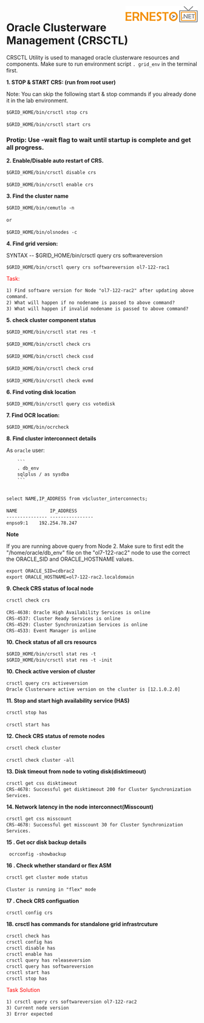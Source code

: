 <img align="right" src="./logo.png">


Oracle Clusterware Management (CRSCTL) 
=========================================

CRSCTL Utility is used to managed oracle clusterware resources and components. Make sure to run environment script `. grid_env` in the terminal first.


**1. STOP & START CRS: (run from root user)**


Note: You can skip the following start & stop commands if you already done it in the lab environment.


    $GRID_HOME/bin/crsctl stop crs

    $GRID_HOME/bin/crsctl start crs

### Protip: Use -wait flag to wait until startup is complete and get all progress.

**2. Enable/Disable auto restart of CRS.**

    $GRID_HOME/bin/crsctl disable crs

    $GRID_HOME/bin/crsctl enable crs

**3. Find the cluster name**

    $GRID_HOME/bin/cemutlo -n

    or 

    $GRID_HOME/bin/olsnodes -c

**4. Find grid version:**

SYNTAX -- \$GRID\_HOME/bin/crsctl query crs softwareversion

    $GRID_HOME/bin/crsctl query crs softwareversion ol7-122-rac1


<span style="color:red;">Task:</span>

	1) Find software version for Node "ol7-122-rac2" after updating above command.
	2) What will happen if no nodename is passed to above command?
	3) What will happen if invalid nodename is passed to above command?


**5. check cluster component status**

    $GRID_HOME/bin/crsctl stat res -t

    $GRID_HOME/bin/crsctl check crs

    $GRID_HOME/bin/crsctl check cssd

    $GRID_HOME/bin/crsctl check crsd

    $GRID_HOME/bin/crsctl check evmd


**6. Find voting disk location**

    $GRID_HOME/bin/crsctl query css votedisk

**7. Find OCR location:**

    $GRID_HOME/bin/ocrcheck

**8. Find cluster interconnect details**

	
As `oracle` user: 

		```
		. db_env
		sqlplus / as sysdba
		```

	
    select NAME,IP_ADDRESS from v$cluster_interconnects;

    NAME 			IP_ADDRESS
    --------------- ----------------
    enpso9:1 	192.254.78.247


**Note**

If you are running above query from Node 2. Make sure to first edit the "/home/oracle/db_env" file on the "ol7-122-rac2" node to 
use the correct the ORACLE_SID and ORACLE_HOSTNAME values.


```
export ORACLE_SID=cdbrac2
export ORACLE_HOSTNAME=ol7-122-rac2.localdomain
```


**9. Check CRS status of local node**

    crsctl check crs

    CRS-4638: Oracle High Availability Services is online
    CRS-4537: Cluster Ready Services is online
    CRS-4529: Cluster Synchronization Services is online
    CRS-4533: Event Manager is online

**10. Check status of all crs resourcs**

    $GRID_HOME/bin/crsctl stat res -t
    $GRID_HOME/bin/crsctl stat res -t -init

**10. Check active version of cluster**

    crsctl query crs activeversion
    Oracle Clusterware active version on the cluster is [12.1.0.2.0]

**11. Stop and start high availability service (HAS)**

    crsctl stop has

    crsctl start has

**12. Check CRS status of remote nodes**

    crsctl check cluster

    crsctl check cluster -all

**13. Disk timeout from node to voting disk(disktimeout)**

    crsctl get css disktimeout
    CRS-4678: Successful get disktimeout 200 for Cluster Synchronization Services.

**14. Network latency in the node interconnect(Misscount)**

    crsctl get css misscount
    CRS-4678: Successful get misscount 30 for Cluster Synchronization Services.


**15 . Get ocr disk backup details**

     ocrconfig -showbackup

**16 . Check whether standard or flex ASM**

    crsctl get cluster mode status

    Cluster is running in "flex" mode

**17 . Check CRS configuation**

    crsctl config crs 

**18. crsctl has commands for standalone grid infrastrcuture**

    crsctl check has
    crsctl config has
    crsctl disable has
    crsctl enable has
    crsctl query has releaseversion
    crsctl query has softwareversion
    crsctl start has
    crsctl stop has


<span style="color:red;">Task Solution</span>

	1) crsctl query crs softwareversion ol7-122-rac2
	3) Current node version
	3) Error expected


   